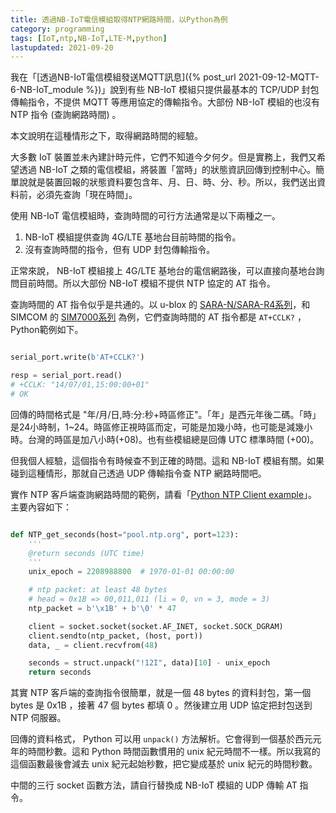 ```yaml
---
title: 透過NB-IoT電信模組取得NTP網路時間，以Python為例
category: programming
tags: [IoT,ntp,NB-IoT,LTE-M,python]
lastupdated: 2021-09-20
---
```


我在「[透過NB-IoT電信模組發送MQTT訊息]({% post_url 2021-09-12-MQTT-6-NB-IoT_module %})」說到有些 NB-IoT 模組只提供最基本的 TCP/UDP 封包傳輸指令，不提供 MQTT 等應用協定的傳輸指令。大部份 NB-IoT 模組的也沒有 NTP 指令 (查詢網路時間) 。

本文說明在這種情形之下，取得網路時間的經驗。

<!--more-->

大多數 IoT 裝置並未內建計時元件，它們不知道今夕何夕。但是實務上，我們又希望透過 NB-IoT 之類的電信模組，將裝置「當時」的狀態資訊回傳到控制中心。簡單說就是裝置回報的狀態資料要包含年、月、日、時、分、秒。所以，我們送出資料前，必須先查詢「現在時間」。

使用 NB-IoT 電信模組時，查詢時間的可行方法通常是以下兩種之一。

1. NB-IoT 模組提供查詢 4G/LTE 基地台目前時間的指令。
2. 沒有查詢時間的指令，但有 UDP 封包傳輸指令。

正常來說， NB-IoT 模組接上 4G/LTE 基地台的電信網路後，可以直接向基地台詢問目前時間。所以大部份 NB-IoT 模組不提供 NTP 協定的 AT 指令。

查詢時間的 AT 指令似乎是共通的。以 u-blox 的 [SARA-N/SARA-R4系列](https://www.u-blox.com/en/product/sara-r4-series)，和 SIMCOM 的 [SIM7000系列](https://www.simcom.com/module/lpwa.html) 為例，它們查詢時間的 AT 指令都是 `AT+CCLK?` ，Python範例如下。

```python

serial_port.write(b'AT+CCLK?')

resp = serial_port.read()
# +CCLK: "14/07/01,15:00:00+01"
# OK

```

回傳的時間格式是 "年/月/日,時:分:秒+時區修正"。「年」是西元年後二碼。「時」是24小時制，1~24。時區修正視時區而定，可能是加幾小時，也可能是減幾小時。台灣的時區是加八小時(+08)。也有些模組總是回傳 UTC 標準時間 (+00)。

但我個人經驗，這個指令有時候查不到正確的時間。這和 NB-IoT 模組有關。如果碰到這種情形，那就自己透過 UDP 傳輸指令查 NTP 網路時間吧。

實作 NTP 客戶端查詢網路時間的範例，請看「[Python NTP Client example](https://github.com/shirock/rocksources/blob/master/python/iot/ntpc.py)」。主要內容如下：

```python

def NTP_get_seconds(host="pool.ntp.org", port=123):
    '''
    @return seconds (UTC time)
    '''
    unix_epoch = 2208988800  # 1970-01-01 00:00:00

    # ntp packet: at least 48 bytes
    # head = 0x1B => 00,011,011 (li = 0, vn = 3, mode = 3)
    ntp_packet = b'\x1B' + b'\0' * 47 

    client = socket.socket(socket.AF_INET, socket.SOCK_DGRAM)
    client.sendto(ntp_packet, (host, port))
    data, _ = client.recvfrom(48)

    seconds = struct.unpack("!12I", data)[10] - unix_epoch
    return seconds

```

其實 NTP 客戶端的查詢指令很簡單，就是一個 48 bytes 的資料封包，第一個 bytes 是 0x1B ，接著 47 個 bytes 都填 0 。然後建立用 UDP 協定把封包送到 NTP 伺服器。

回傳的資料格式， Python 可以用 `unpack()` 方法解析。它會得到一個基於西元元年的時間秒數。這和 Python 時間函數慣用的 unix 紀元時間不一樣。所以我寫的這個函數最後會減去 unix 紀元起始秒數，把它變成基於 unix 紀元的時間秒數。

中間的三行 socket 函數方法，請自行替換成 NB-IoT 模組的 UDP 傳輸 AT 指令。
